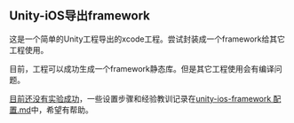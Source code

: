 ## Unity-iOS导出framework

这是一个简单的Unity工程导出的xcode工程。尝试封装成一个framework给其它工程使用。

目前，工程可以成功生成一个framework静态库。但是其它工程使用会有编译问题。

<u>目前还没有实验成功</u>，一些设置步骤和经验教训记录在[unity-ios-framework 配置.md](https://github.com/forestlin1212/unity-ios-framework/blob/master/unity-ios-framework%20配置.md)中，希望有帮助。